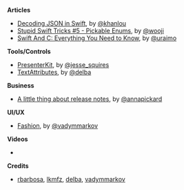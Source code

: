 **Articles**

* [Decoding JSON in Swift](http://khanlou.com/2016/04/decoding-json/), by [@khanlou](https://twitter.com/khanlou)
* [Stupid Swift Tricks #5 - Pickable Enums](http://www.wooji-juice.com/blog/stupid-swift-tricks-5-enums.html), by [@wooji](https://twitter.com/wooji)
* [Swift And C: Everything You Need to Know](https://www.uraimo.com/2016/04/07/swift-and-c-everything-you-need-to-know/), by [@uraimo](https://twitter.com/uraimo)

**Tools/Controls**

* [PresenterKit](https://github.com/jessesquires/PresenterKit), by [@jesse_squires](https://twitter.com/jesse_squires)
* [TextAttributes](https://github.com/delba/TextAttributes), by [@delba](https://github.com/delba)

**Business**

* [A little thing about release notes](https://slackhq.com/a-little-thing-about-release-notes-997d2e06842d), by [@annapickard](https://twitter.com/annapickard)

**UI/UX**

* [Fashion](https://github.com/vadymmarkov/Fashion), by [@vadymmarkov](https://github.com/vadymmarkov)

**Videos**

*

**Credits**

* [rbarbosa](https://github.com/rbarbosa), [lkmfz](https://github.com/lkmfz), [delba](https://github.com/delba), [vadymmarkov](https://github.com/vadymmarkov)

